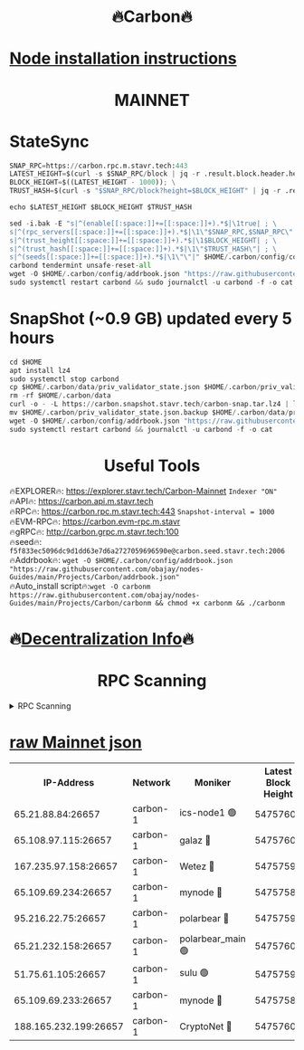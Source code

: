 <h1 align="center"> 🔥Carbon🔥</h1>

[Node installation instructions](https://github.com/obajay/nodes-Guides/tree/main/Projects/Carbon)
=
<h1 align="center"> MAINNET</h1>

# StateSync
```python
SNAP_RPC=https://carbon.rpc.m.stavr.tech:443
LATEST_HEIGHT=$(curl -s $SNAP_RPC/block | jq -r .result.block.header.height); \
BLOCK_HEIGHT=$((LATEST_HEIGHT - 1000)); \
TRUST_HASH=$(curl -s "$SNAP_RPC/block?height=$BLOCK_HEIGHT" | jq -r .result.block_id.hash)

echo $LATEST_HEIGHT $BLOCK_HEIGHT $TRUST_HASH

sed -i.bak -E "s|^(enable[[:space:]]+=[[:space:]]+).*$|\1true| ; \
s|^(rpc_servers[[:space:]]+=[[:space:]]+).*$|\1\"$SNAP_RPC,$SNAP_RPC\"| ; \
s|^(trust_height[[:space:]]+=[[:space:]]+).*$|\1$BLOCK_HEIGHT| ; \
s|^(trust_hash[[:space:]]+=[[:space:]]+).*$|\1\"$TRUST_HASH\"| ; \
s|^(seeds[[:space:]]+=[[:space:]]+).*$|\1\"\"|" $HOME/.carbon/config/config.toml
carbond tendermint unsafe-reset-all
wget -O $HOME/.carbon/config/addrbook.json "https://raw.githubusercontent.com/obajay/nodes-Guides/main/Projects/Carbon/addrbook.json"
sudo systemctl restart carbond && sudo journalctl -u carbond -f -o cat
```
# SnapShot (~0.9 GB) updated every 5 hours
```python
cd $HOME
apt install lz4
sudo systemctl stop carbond
cp $HOME/.carbon/data/priv_validator_state.json $HOME/.carbon/priv_validator_state.json.backup
rm -rf $HOME/.carbon/data
curl -o - -L https://carbon.snapshot.stavr.tech/carbon-snap.tar.lz4 | lz4 -c -d - | tar -x -C $HOME/.carbon --strip-components 2
mv $HOME/.carbon/priv_validator_state.json.backup $HOME/.carbon/data/priv_validator_state.json
wget -O $HOME/.carbon/config/addrbook.json "https://raw.githubusercontent.com/obajay/nodes-Guides/main/Projects/Carbon/addrbook.json"
sudo systemctl restart carbond && journalctl -u carbond -f -o cat
```

 <h1 align="center"> Useful Tools</h1>

🔥EXPLORER🔥:     https://explorer.stavr.tech/Carbon-Mainnet        `Indexer "ON"` \
🔥API🔥:          https://carbon.api.m.stavr.tech \
🔥RPC🔥:          https://carbon.rpc.m.stavr.tech:443              `Snapshot-interval = 1000` \
🔥EVM-RPC🔥:      https://carbon.evm-rpc.m.stavr \
🔥gRPC🔥:         http://carbon.grpc.m.stavr.tech:100 \
🔥seed🔥:      `f5f833ec5096dc9d1dd63e7d6a2727059696590e@carbon.seed.stavr.tech:2006` \
🔥Addrbook🔥:  `wget -O $HOME/.carbon/config/addrbook.json "https://raw.githubusercontent.com/obajay/nodes-Guides/main/Projects/Carbon/addrbook.json"` \
🔥Auto_install script🔥:`wget -O carbonm https://raw.githubusercontent.com/obajay/nodes-Guides/main/Projects/Carbon/carbonm && chmod +x carbonm && ./carbonm`

🔥[Decentralization Info](https://github.com/obajay/StateSync-snapshots/tree/main/Projects/Carbon/Decentralization)🔥
=
<h1 align="center"> RPC Scanning</h1>

<details>
<summary>RPC Scanning</summary>

<h2 align="center"> We scan nodes in real time every 4 hours. And we provide the final result of RPC endpoints.
We cannot influence the operation of these nodes in any way. </h2>


```python
If Voting Power is higher than 0 --> then the Node is a validator of the network and may be subject to attack and be a potential threat to the chain.
```
```python
We marked such validators with a red symbol
```

</details>

[raw Mainnet json](https://rpc-check.carbonm.stavr.tech/carbonm/rpc-carbonm-result.json)
=


<table><tr><th>IP-Address</th><th>Network</th><th>Moniker</th><th>Latest Block Height</th><th>Earliest Block Height</th><th>Catching Up</th><th>Tx Index</th><th>Voting Power</th><th>Scan Time</th></tr><tr><td>65.21.88.84:26657</td><td>carbon-1</td><td>ics-node1 🟢</td><td>54757601</td><td>21164241</td><td>False</td><td>off</td><td>0</td><td>2024-03-11T18:57:22.527156216UTC</td></tr><tr><td>65.108.97.115:26657</td><td>carbon-1</td><td>galaz 🔴</td><td>54757605</td><td>47374001</td><td>False</td><td>on</td><td>10570667585</td><td>2024-03-11T18:57:28.939875958UTC</td></tr><tr><td>167.235.97.158:26657</td><td>carbon-1</td><td>Wetez 🔴</td><td>54757594</td><td>48067570</td><td>False</td><td>on</td><td>1366489055</td><td>2024-03-11T18:57:04.737159262UTC</td></tr><tr><td>65.109.69.234:26657</td><td>carbon-1</td><td>mynode 🔴</td><td>54757584</td><td>53160001</td><td>False</td><td>off</td><td>12068151673</td><td>2024-03-11T18:56:47.399780026UTC</td></tr><tr><td>95.216.22.75:26657</td><td>carbon-1</td><td>polarbear 🔴</td><td>54757599</td><td>54283001</td><td>False</td><td>on</td><td>10442262014</td><td>2024-03-11T18:57:18.158599162UTC</td></tr><tr><td>65.21.232.158:26657</td><td>carbon-1</td><td>polarbear_main 🟢</td><td>54757609</td><td>54286001</td><td>False</td><td>off</td><td>0</td><td>2024-03-11T18:57:35.627241911UTC</td></tr><tr><td>51.75.61.105:26657</td><td>carbon-1</td><td>sulu 🟢</td><td>54757599</td><td>54542001</td><td>False</td><td>off</td><td>0</td><td>2024-03-11T18:57:13.756636173UTC</td></tr><tr><td>65.109.69.233:26657</td><td>carbon-1</td><td>mynode 🔴</td><td>54757584</td><td>54660001</td><td>False</td><td>off</td><td>8115272241</td><td>2024-03-11T18:56:47.108462746UTC</td></tr><tr><td>188.165.232.199:26657</td><td>carbon-1</td><td>CryptoNet 🔴</td><td>54757608</td><td>54710001</td><td>False</td><td>off</td><td>3517613739</td><td>2024-03-11T18:57:35.317600882UTC</td></tr></table>
